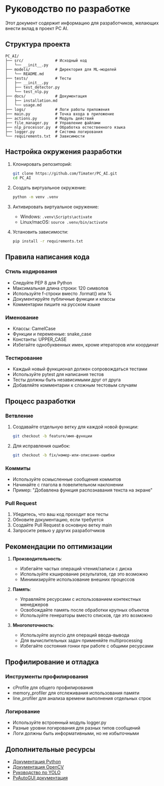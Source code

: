 # Руководство по разработке

Этот документ содержит информацию для разработчиков, желающих внести вклад в проект PC AI.

## Структура проекта

```
PC_AI/
├── src/              # Исходный код
│   └── __init__.py
├── models/           # Директория для ML-моделей
│   └── README.md
├── tests/            # Тесты
│   ├── __init__.py
│   ├── test_detector.py
│   └── test_nlp.py
├── docs/             # Документация
│   ├── installation.md
│   └── usage.md
├── logs/             # Логи работы приложения
├── main.py           # Точка входа в приложение
├── actions.py        # Модуль действий
├── file_manager.py   # Управление файлами
├── nlp_processor.py  # Обработка естественного языка
├── logger.py         # Система логирования
└── requirements.txt  # Зависимости
```

## Настройка окружения разработки

1. Клонировать репозиторий:
   ```bash
   git clone https://github.com/Timater/PC_AI.git
   cd PC_AI
   ```

2. Создать виртуальное окружение:
   ```bash
   python -m venv .venv
   ```

3. Активировать виртуальное окружение:
   - Windows: `.venv\Scripts\activate`
   - Linux/macOS: `source .venv/bin/activate`

4. Установить зависимости:
   ```bash
   pip install -r requirements.txt
   ```

## Правила написания кода

### Стиль кодирования
- Следуйте PEP 8 для Python
- Максимальная длина строки: 120 символов
- Используйте f-строки вместо .format() или %
- Документируйте публичные функции и классы
- Комментарии пишите на русском языке

### Именование
- Классы: CamelCase
- Функции и переменные: snake_case
- Константы: UPPER_CASE
- Избегайте однобуквенных имен, кроме итераторов или координат

### Тестирование
- Каждый новый функционал должен сопровождаться тестами
- Используйте pytest для написания тестов
- Тесты должны быть независимыми друг от друга
- Добавляйте комментарии к сложным тестовым случаям

## Процесс разработки

### Ветвление
1. Создавайте отдельную ветку для каждой новой функции:
   ```bash
   git checkout -b feature/имя-функции
   ```

2. Для исправления ошибок:
   ```bash
   git checkout -b fix/номер-или-описание-ошибки
   ```

### Коммиты
- Используйте осмысленные сообщения коммитов
- Начинайте с глагола в повелительном наклонении
- Пример: "Добавлена функция распознавания текста на экране"

### Pull Request
1. Убедитесь, что ваш код проходит все тесты
2. Обновите документацию, если требуется
3. Создайте Pull Request в основную ветку main
4. Запросите ревью у других разработчиков

## Рекомендации по оптимизации

1. **Производительность**:
   - Избегайте частых операций чтения/записи с диска
   - Используйте кэширование результатов, где это возможно
   - Минимизируйте использование внешних процессов

2. **Память**:
   - Управляйте ресурсами с использованием контекстных менеджеров
   - Освобождайте память после обработки крупных объектов
   - Используйте генераторы вместо списков, где это возможно

3. **Многопоточность**:
   - Используйте asyncio для операций ввода-вывода
   - Для вычислительных задач применяйте multiprocessing
   - Избегайте состояния гонки при работе с общими ресурсами

## Профилирование и отладка

### Инструменты профилирования
- cProfile для общего профилирования
- memory_profiler для отслеживания использования памяти
- line_profiler для анализа времени выполнения отдельных строк

### Логирование
- Используйте встроенный модуль logger.py
- Разные уровни логирования для разных типов сообщений
- Логи должны быть информативными, но не избыточными

## Дополнительные ресурсы

- [Документация Python](https://docs.python.org/3/)
- [Документация OpenCV](https://docs.opencv.org/)
- [Руководство по YOLO](https://docs.ultralytics.com/)
- [PyAutoGUI документация](https://pyautogui.readthedocs.io/) 